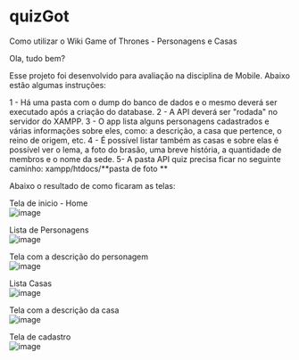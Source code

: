 # quizGot

Como utilizar o Wiki Game of Thrones - Personagens e Casas 

Ola, tudo bem?

Esse projeto foi desenvolvido para avaliação na disciplina de Mobile. Abaixo estão algumas instruções:

1 - Há uma pasta com o dump do banco de dados e o mesmo deverá ser executado após a criação do database. 
2 - A API deverá ser "rodada" no servidor do XAMPP.
3 - O app lista alguns personagens cadastrados e várias informações sobre eles, como: a descrição, a casa que pertence, o reino de origem, etc.
4 - É possível listar também as casas e sobre elas é possível ver o lema, a foto do brasão, uma breve história, a quantidade de membros e o nome da sede. 
5- A pasta API quiz precisa ficar no seguinte caminho: xampp/htdocs/**pasta de foto **

Abaixo o resultado de como ficaram as telas:

Tela de inicio - Home  <br>
![image](https://user-images.githubusercontent.com/32152265/49734487-98cbe680-fc6b-11e8-91a3-8fc6134aaddb.png)

Lista de Personagens  <br>
![image](https://user-images.githubusercontent.com/32152265/49734811-a635a080-fc6c-11e8-9e9c-dbf98792bbdb.png)

Tela com a descrição do personagem  <br>
![image](https://user-images.githubusercontent.com/32152265/49734832-b3eb2600-fc6c-11e8-835f-41e6374aeca7.png)

Lista Casas  <br>
![image](https://user-images.githubusercontent.com/32152265/49734875-cf563100-fc6c-11e8-93ac-15ee795b2a87.png)

Tela com a descrição da casa <br>
![image](https://user-images.githubusercontent.com/32152265/49735166-9c606d00-fc6d-11e8-9234-475fd76e2ced.png)

Tela de cadastro <br>
![image](https://user-images.githubusercontent.com/32152265/49734619-fceeaa80-fc6b-11e8-9e21-4f14ab4d1c68.png)
